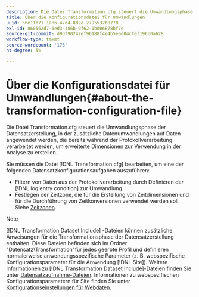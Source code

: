 ```yaml
---
description: Die Datei Transformation.cfg steuert die Umwandlungsphase der Datensatzerstellung, in der zusätzliche Datenumwandlungen auf Daten angewendet werden, die bereits während der Protokollverarbeitung verarbeitet werden, um erweiterte Dimensionen zur Verwendung in der Analyse zu erstellen.
title: Über die Konfigurationsdatei für Umwandlungen
uuid: 56e11b71-1a86-47d4-8d2a-2795532b0770
exl-id: 860562d7-6ed3-486b-9f62-1bd06878bf7e
source-git-commit: d9df90242ef96188f4e4b5e6d04cfef196b0a628
workflow-type: tm+mt
source-wordcount: '176'
ht-degree: 5%

---
```


# Über die Konfigurationsdatei für Umwandlungen{#about-the-transformation-configuration-file}

Die Datei Transformation.cfg steuert die Umwandlungsphase der Datensatzerstellung, in der zusätzliche Datenumwandlungen auf Daten angewendet werden, die bereits während der Protokollverarbeitung verarbeitet werden, um erweiterte Dimensionen zur Verwendung in der Analyse zu erstellen.

Sie müssen die Datei [!DNL Transformation.cfg] bearbeiten, um eine der folgenden Datensatzkonfigurationsaufgaben auszuführen:

* Filtern von Daten aus der Protokollverarbeitung durch Definieren der [!DNL log entry condition] zur Umwandlung.
* Festlegen der Zeitzone, die für die Erstellung von Zeitdimensionen und für die Durchführung von Zeitkonversionen verwendet werden soll. Siehe [Zeitzonen](../../../home/c-dataset-const-proc/c-trans-config-file/c-spec-trans-param/c-time-zones.md#concept-9cf16b1cb4874f7d85e1dd950fdb4956).

>[!NOTE]
>
>[!DNL Transformation Dataset Include] -Dateien können zusätzliche Anweisungen für die Transformationsphase der Datensatzerstellung enthalten. Diese Dateien befinden sich im Ordner &quot;Datensatz\Transformation&quot;für jedes geerbte Profil und definieren normalerweise anwendungsspezifische Parameter (z. B. webspezifische Konfigurationsparameter für die Anwendung [!DNL Site]). Weitere Informationen zu [!DNL Transformation Dataset Include]-Dateien finden Sie unter [Datensatzaufnahme-Dateien](../../../home/c-dataset-const-proc/c-dataset-inc-files/c-abt-dataset-inc-files.md). Informationen zu webspezifischen Konfigurationsparametern für Site finden Sie unter [Konfigurationseinstellungen für Webdaten](../../../home/c-dataset-const-proc/c-config-web-data/c-config-web-data.md#concept-9a306b65483a484bb3f6f3c1d7e77519).
